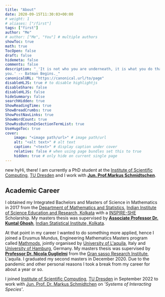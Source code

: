 ```yaml
---
title: "About"
date: 2020-09-15T11:30:03+00:00
# weight: 1
# aliases: ["/first"]
tags: ["first"]
author: "Me"
# author: ["Me", "You"] # multiple authors
showToc: true
math: true
TocOpen: false
draft: false
hidemeta: false
comments: false
description: "_'It is not who you are underneath, it is what you do that defines
you.' -- Batman Begins._"
canonicalURL: "https://canonical.url/to/page"
disableHLJS: true # to disable highlightjs
disableShare: false
disableHLJS: false
hideSummary: false
searchHidden: true
ShowReadingTime: true
ShowBreadCrumbs: true
ShowPostNavLinks: true
ShowWordCount: true
ShowRssButtonInSectionTermList: true
UseHugoToc: true
cover:
    image: "<image path/url>" # image path/url
    alt: "<alt text>" # alt text
    caption: "<text>" # display caption under cover
    relative: false # when using page bundles set this to true
    hidden: true # only hide on current single page
---
```


 new hyHi, there! I am currently a PhD student at  the [Institute of Scientific Computing](https://tu-dresden.de/mn/math/wir/das-institut?set_language=en), [TU Dresden](https://te-dresden.de) and I work with [**Jun. Prof.Markus Schmidtschen**](https://markusschmidtschen.com). 
## Academic Career
I obtained my Integrated Bachelors and Masters of Science in Mathematics  in 2017 from the [Department of Mathematics and Statistics](https://math.iiserkol.ac.in/), [Indian Institute of Science Education and Research, Kolkata](https://www.iiserkol.ac.in/web/en/#gsc.tab=0) with a [INSPIRE-SHE ](https://www.online-inspire.gov.in/Account/INSPIREProgramme) Scholarship. My masters thesis was supervised by [**Associate Professor Dr. Kuntal Ghosh**](https://www.isical.ac.in/kuntal-ghosh), [Indian Statistical Institute, Kolkata](https://www.isical.ac.in/).

At that point in my career I wanted to do something more applied, hence I joined a Erusmus Mundus, Engineering Mathematics Masters program called [Mathmods](https://www.mathmods.eu/), jointly organised by [University of L'aquila](https://www.disim.univaq.it/), Italy and  [University of Hamburg](https://www.math.uni-hamburg.de/en.html), Germany. My masters thesis was supervised by [**Professor Dr. Nicola Guglielmi**](https://www.gssi.it/people/professors/lectures-maths/item/545-guglielmi-nicola) from the [Gran sasso Research Institute](https://www.gssi.it/), L'aquila. I graduated my second masters in December 2020. Due to the pandemic and other personal reasons I took a break from my career for about a year or so.

 I joined [Institute of Scientific Computing](https://tu-dresden.de/mn/math/wir/das-institut?set_language=en), [TU Dresden](https://tu-dresden.de/?set_language=en) in September 2022 to work with [Jun. Prof. Dr. Markus Schmidtchen](https://www.markusschmidtchen.com/about.html) on *'Systems of Interacting Species'*.
